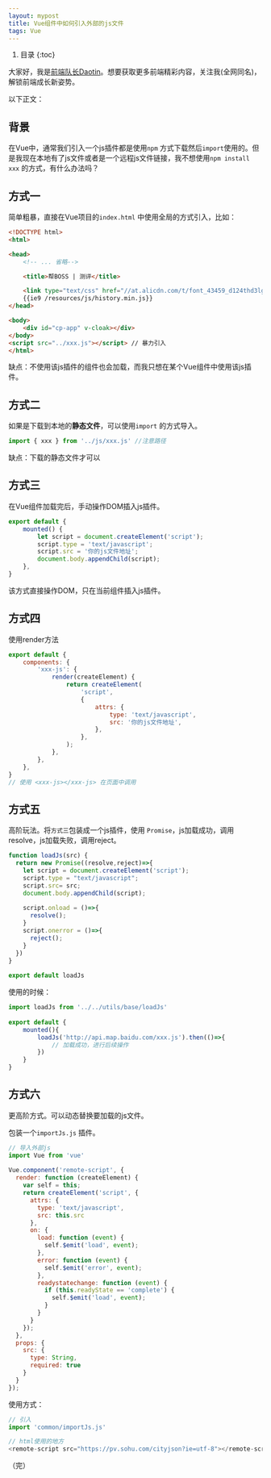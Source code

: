 ```yaml
---
layout: mypost
title: Vue组件中如何引入外部的js文件
tags: Vue
---
```


1. 目录
{:toc}

大家好，我是[前端队长Daotin](https://daotin.github.io/about.html)。想要获取更多前端精彩内容，关注我(全网同名)，解锁前端成长新姿势。

以下正文：

## 背景

在Vue中，通常我们引入一个js插件都是使用`npm` 方式下载然后`import`使用的。但是我现在本地有了js文件或者是一个远程js文件链接，我不想使用`npm install xxx` 的方式，有什么办法吗？

<!--more-->

## 方式一

简单粗暴，直接在Vue项目的`index.html` 中使用全局的方式引入，比如：

```html
<!DOCTYPE html>
<html>

<head>
    <!-- ... 省略-->

    <title>帮BOSS | 测评</title>

    <link type="text/css" href="//at.alicdn.com/t/font_43459_d124thd3lgu.css" rel="stylesheet">
    {{ie9 /resources/js/history.min.js}}
</head>

<body>
    <div id="cp-app" v-cloak></div>
</body>
<script src="../xxx.js"></script> // 暴力引入
</html>
```

缺点：不使用该js插件的组件也会加载，而我只想在某个Vue组件中使用该js插件。

## 方式二

如果是下载到本地的**静态文件**，可以使用`import` 的方式导入。

```javascript
import { xxx } from '../js/xxx.js' //注意路径
```

缺点：下载的静态文件才可以

## 方式三

在Vue组件加载完后，手动操作DOM插入js插件。

```javascript
export default {
    mounted() {
        let script = document.createElement('script');
        script.type = 'text/javascript';
        script.src = '你的js文件地址';
        document.body.appendChild(script);
    },
}
```

该方式直接操作DOM，只在当前组件插入js插件。

## 方式四

使用render方法

```javascript
export default {
    components: {
        'xxx-js': {
            render(createElement) {
                return createElement(
                    'script',
                    {
                        attrs: {
                            type: 'text/javascript',
                            src: '你的js文件地址',
                        },
                    },
                );
            },
        },
    },
}
// 使用 <xxx-js></xxx-js> 在页面中调用
```

## 方式五

高阶玩法。将`方式三`包装成一个js插件，使用 `Promise`，js加载成功，调用resolve，js加载失败，调用reject。

```javascript
function loadJs(src) {
  return new Promise((resolve,reject)=>{
    let script = document.createElement('script');
    script.type = "text/javascript";
    script.src= src;
    document.body.appendChild(script);
      
    script.onload = ()=>{
      resolve();
    }
    script.onerror = ()=>{
      reject();
    }
  })
}
 
export default loadJs
```

使用的时候：

```javascript
import loadJs from '../../utils/base/loadJs'
   
export default {
    mounted(){
        loadJs('http://api.map.baidu.com/xxx.js').then(()=>{
            // 加载成功，进行后续操作
        })
    }
}
```

## 方式六

更高阶方式。可以动态替换要加载的js文件。

包装一个`importJs.js` 插件。

```javascript
// 导入外部js
import Vue from 'vue'
 
Vue.component('remote-script', {
  render: function (createElement) {
    var self = this;
    return createElement('script', {
      attrs: {
        type: 'text/javascript',
        src: this.src
      },
      on: {
        load: function (event) {
          self.$emit('load', event);
        },
        error: function (event) {
          self.$emit('error', event);
        },
        readystatechange: function (event) {
          if (this.readyState == 'complete') {
            self.$emit('load', event);
          }
        }
      }
    });
  },
  props: {
    src: {
      type: String,
      required: true
    }
  }
});
```

使用方式：

```javascript
// 引入
import 'common/importJs.js'

// html使用的地方
<remote-script src="https://pv.sohu.com/cityjson?ie=utf-8"></remote-script>
```


（完）

